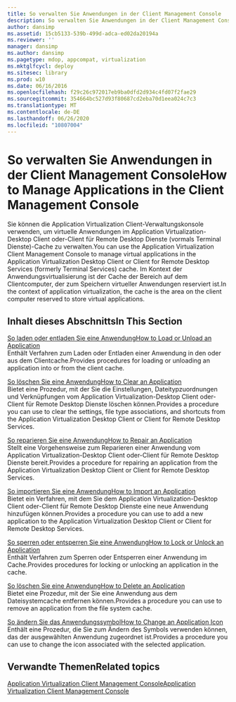 ```yaml
---
title: So verwalten Sie Anwendungen in der Client Management Console
description: So verwalten Sie Anwendungen in der Client Management Console
author: dansimp
ms.assetid: 15cb5133-539b-499d-adca-ed02da20194a
ms.reviewer: ''
manager: dansimp
ms.author: dansimp
ms.pagetype: mdop, appcompat, virtualization
ms.mktglfcycl: deploy
ms.sitesec: library
ms.prod: w10
ms.date: 06/16/2016
ms.openlocfilehash: f29c26c972017eb9ba0dfd2d934c4fd07f2fae29
ms.sourcegitcommit: 354664bc527d93f80687cd2eba70d1eea024c7c3
ms.translationtype: MT
ms.contentlocale: de-DE
ms.lasthandoff: 06/26/2020
ms.locfileid: "10807004"
---
```

# <span data-ttu-id="b6458-103">So verwalten Sie Anwendungen in der Client Management Console</span><span class="sxs-lookup"><span data-stu-id="b6458-103">How to Manage Applications in the Client Management Console</span></span>


<span data-ttu-id="b6458-104">Sie können die Application Virtualization Client-Verwaltungskonsole verwenden, um virtuelle Anwendungen im Application Virtualization-Desktop Client oder-Client für Remote Desktop Dienste (vormals Terminal Dienste)-Cache zu verwalten.</span><span class="sxs-lookup"><span data-stu-id="b6458-104">You can use the Application Virtualization Client Management Console to manage virtual applications in the Application Virtualization Desktop Client or Client for Remote Desktop Services (formerly Terminal Services) cache.</span></span> <span data-ttu-id="b6458-105">Im Kontext der Anwendungsvirtualisierung ist der Cache der Bereich auf dem Clientcomputer, der zum Speichern virtueller Anwendungen reserviert ist.</span><span class="sxs-lookup"><span data-stu-id="b6458-105">In the context of application virtualization, the cache is the area on the client computer reserved to store virtual applications.</span></span>

## <span data-ttu-id="b6458-106">Inhalt dieses Abschnitts</span><span class="sxs-lookup"><span data-stu-id="b6458-106">In This Section</span></span>


<a href="" id="how-to-load-or-unload-an-application"></a>[<span data-ttu-id="b6458-107">So laden oder entladen Sie eine Anwendung</span><span class="sxs-lookup"><span data-stu-id="b6458-107">How to Load or Unload an Application</span></span>](how-to-load-or-unload-an-application.md)  
<span data-ttu-id="b6458-108">Enthält Verfahren zum Laden oder Entladen einer Anwendung in den oder aus dem Clientcache.</span><span class="sxs-lookup"><span data-stu-id="b6458-108">Provides procedures for loading or unloading an application into or from the client cache.</span></span>

<a href="" id="how-to-clear-an-application"></a>[<span data-ttu-id="b6458-109">So löschen Sie eine Anwendung</span><span class="sxs-lookup"><span data-stu-id="b6458-109">How to Clear an Application</span></span>](how-to-clear-an-application.md)  
<span data-ttu-id="b6458-110">Bietet eine Prozedur, mit der Sie die Einstellungen, Dateitypzuordnungen und Verknüpfungen vom Application Virtualization-Desktop Client oder-Client für Remote Desktop Dienste löschen können.</span><span class="sxs-lookup"><span data-stu-id="b6458-110">Provides a procedure you can use to clear the settings, file type associations, and shortcuts from the Application Virtualization Desktop Client or Client for Remote Desktop Services.</span></span>

<a href="" id="how-to-repair-an-application"></a>[<span data-ttu-id="b6458-111">So reparieren Sie eine Anwendung</span><span class="sxs-lookup"><span data-stu-id="b6458-111">How to Repair an Application</span></span>](how-to-repair-an-application.md)  
<span data-ttu-id="b6458-112">Stellt eine Vorgehensweise zum Reparieren einer Anwendung vom Application Virtualization-Desktop Client oder-Client für Remote Desktop Dienste bereit.</span><span class="sxs-lookup"><span data-stu-id="b6458-112">Provides a procedure for repairing an application from the Application Virtualization Desktop Client or Client for Remote Desktop Services.</span></span>

<a href="" id="how-to-import-an-application"></a>[<span data-ttu-id="b6458-113">So importieren Sie eine Anwendung</span><span class="sxs-lookup"><span data-stu-id="b6458-113">How to Import an Application</span></span>](how-to-import-an-application.md)  
<span data-ttu-id="b6458-114">Bietet ein Verfahren, mit dem Sie dem Application Virtualization-Desktop Client oder-Client für Remote Desktop Dienste eine neue Anwendung hinzufügen können.</span><span class="sxs-lookup"><span data-stu-id="b6458-114">Provides a procedure you can use to add a new application to the Application Virtualization Desktop Client or Client for Remote Desktop Services.</span></span>

<a href="" id="how-to-lock-or-unlock-an-application"></a>[<span data-ttu-id="b6458-115">So sperren oder entsperren Sie eine Anwendung</span><span class="sxs-lookup"><span data-stu-id="b6458-115">How to Lock or Unlock an Application</span></span>](how-to-lock-or-unlock-an-application.md)  
<span data-ttu-id="b6458-116">Enthält Verfahren zum Sperren oder Entsperren einer Anwendung im Cache.</span><span class="sxs-lookup"><span data-stu-id="b6458-116">Provides procedures for locking or unlocking an application in the cache.</span></span>

<a href="" id="how-to-delete-an-application"></a>[<span data-ttu-id="b6458-117">So löschen Sie eine Anwendung</span><span class="sxs-lookup"><span data-stu-id="b6458-117">How to Delete an Application</span></span>](how-to-delete-an-application.md)  
<span data-ttu-id="b6458-118">Bietet eine Prozedur, mit der Sie eine Anwendung aus dem Dateisystemcache entfernen können.</span><span class="sxs-lookup"><span data-stu-id="b6458-118">Provides a procedure you can use to remove an application from the file system cache.</span></span>

<a href="" id="how-to-change-an-application-icon"></a>[<span data-ttu-id="b6458-119">So ändern Sie das Anwendungssymbol</span><span class="sxs-lookup"><span data-stu-id="b6458-119">How to Change an Application Icon</span></span>](how-to-change-an-application-icon.md)  
<span data-ttu-id="b6458-120">Enthält eine Prozedur, die Sie zum Ändern des Symbols verwenden können, das der ausgewählten Anwendung zugeordnet ist.</span><span class="sxs-lookup"><span data-stu-id="b6458-120">Provides a procedure you can use to change the icon associated with the selected application.</span></span>

## <span data-ttu-id="b6458-121">Verwandte Themen</span><span class="sxs-lookup"><span data-stu-id="b6458-121">Related topics</span></span>


[<span data-ttu-id="b6458-122">Application Virtualization Client Management Console</span><span class="sxs-lookup"><span data-stu-id="b6458-122">Application Virtualization Client Management Console</span></span>](application-virtualization-client-management-console.md)

 

 





